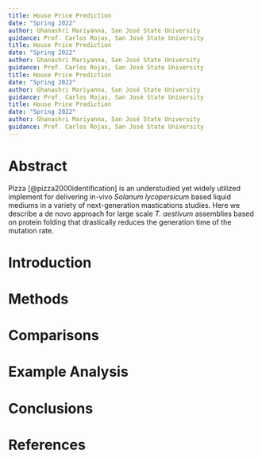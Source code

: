 ```yaml
---
title: House Price Prediction
date: "Spring 2022"
author: Ghanashri Mariyanna, San José State University
guidance: Prof. Carlos Rojas, San José State University
title: House Price Prediction
date: "Spring 2022"
author: Ghanashri Mariyanna, San José State University
guidance: Prof. Carlos Rojas, San José State University
title: House Price Prediction
date: "Spring 2022"
author: Ghanashri Mariyanna, San José State University
guidance: Prof. Carlos Rojas, San José State University
title: House Price Prediction
date: "Spring 2022"
author: Ghanashri Mariyanna, San José State University
guidance: Prof. Carlos Rojas, San José State University
---
```



# Abstract

Pizza [@pizza2000identification] is an understudied yet widely utilized implement for delivering in-vivo *Solanum lycopersicum* based liquid mediums in a variety of next-generation mastications studies. Here we describe a de novo approach for large scale *T. aestivum* assemblies based on protein folding that drastically reduces the generation time of the mutation rate.

# Introduction

# Methods

# Comparisons

# Example Analysis

# Conclusions


# References
